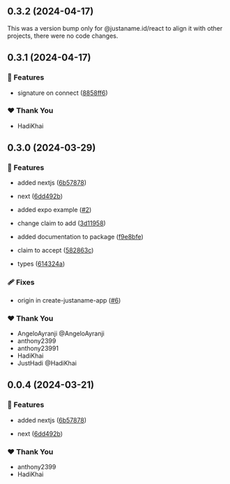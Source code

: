 ## 0.3.2 (2024-04-17)

This was a version bump only for @justaname.id/react to align it with other projects, there were no code changes.

## 0.3.1 (2024-04-17)


### 🚀 Features

- signature on connect ([8858ff6](https://github.com/JustaName-id/JustaName-sdk/commit/8858ff6))


### ❤️  Thank You

- HadiKhai

## 0.3.0 (2024-03-29)


### 🚀 Features

- added nextjs ([6b57878](https://github.com/JustaName-id/JustaName-sdk/commit/6b57878))

- next ([6dd492b](https://github.com/JustaName-id/JustaName-sdk/commit/6dd492b))

- added expo example ([#2](https://github.com/JustaName-id/JustaName-sdk/pull/2))

- change claim to add ([3d11958](https://github.com/JustaName-id/JustaName-sdk/commit/3d11958))

- added documentation to package ([f9e8bfe](https://github.com/JustaName-id/JustaName-sdk/commit/f9e8bfe))

- claim to accept ([582863c](https://github.com/JustaName-id/JustaName-sdk/commit/582863c))

- types ([614324a](https://github.com/JustaName-id/JustaName-sdk/commit/614324a))


### 🩹 Fixes

- origin in create-justaname-app ([#6](https://github.com/JustaName-id/JustaName-sdk/pull/6))


### ❤️  Thank You

- AngeloAyranji @AngeloAyranji
- anthony2399
- anthony23991
- HadiKhai
- JustHadi @HadiKhai

## 0.0.4 (2024-03-21)


### 🚀 Features

- added nextjs ([6b57878](https://github.com/JustaName-id/JustaName-sdk/commit/6b57878))

- next ([6dd492b](https://github.com/JustaName-id/JustaName-sdk/commit/6dd492b))


### ❤️  Thank You

- anthony2399
- HadiKhai